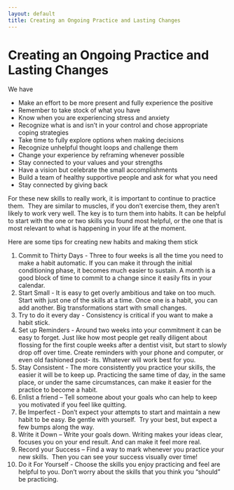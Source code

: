 ```yaml
---
layout: default
title: Creating an Ongoing Practice and Lasting Changes
---
```

# Creating an Ongoing Practice and Lasting Changes

We have

- Make an effort to be more present and fully experience the positive
- Remember to take stock of what you have
- Know when you are experiencing stress and anxiety
- Recognize what is and isn’t in your control and chose appropriate coping strategies
- Take time to fully explore options when making decisions
- Recognize unhelpful thought loops and challenge them
- Change your experience by reframing whenever possible
- Stay connected to your values and your strengths
- Have a vision but celebrate the small accomplishments
- Build a team of healthy supportive people and ask for what you need
- Stay connected by giving back

For these new skills to really work, it is important to continue to practice them.  They are similar to muscles, if you don’t exercise them, they aren’t likely to work very well. The key is to turn them into habits. It can be helpful to start with the one or two skills you found most helpful,  or the one that is most relevant to what is happening in your life at the moment.

Here are some tips for creating new habits and making them stick

1. Commit to Thirty Days - Three to four weeks is all the time you need to make a habit automatic. If you can make it through the initial conditioning phase, it becomes much easier to sustain. A month is a good block of time to commit to a change since it easily fits in your calendar.
2. Start Small - It is easy to get overly ambitious and take on too much. Start with just one of the skills at a time. Once one is a habit, you can add another. Big transformations start with small changes.
3. Try to do it every day - Consistency is critical if you want to make a habit stick. 
4. Set up Reminders - Around two weeks into your commitment it can be easy to forget. Just like how most people get really diligent about flossing for the first couple weeks after a dentist visit, but start to slowly drop off over time. Create reminders with your phone and computer, or even old fashioned post- its.  Whatever will work best for you.
5. Stay Consistent - The more consistently you practice your skills, the easier it will be to keep up. Practicing the same time of day, in the same place, or under the same circumstances, can make it easier for the practice to become a habit.
6. Enlist a friend – Tell someone about your goals who can help to keep you motivated if you feel like quitting.
7. Be Imperfect - Don’t expect your attempts to start and maintain a new habit to be easy. Be gentle with yourself.  Try your best, but expect a few bumps along the way.
8. Write it Down – Write your goals down. Writing makes your ideas clear, focuses you on your end result. And can make it feel more real.
9. Record your Success – Find a way to mark whenever you practice your new skills.  Then you can see your success visually over time!
10. Do it For Yourself - Choose the skills you enjoy practicing and feel are helpful to you. Don’t worry about the skills that you think you “should” be practicing.
 